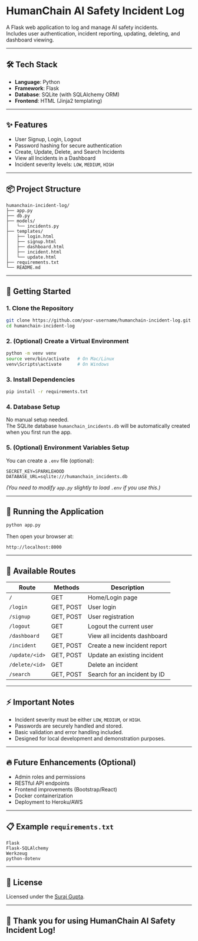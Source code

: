 # HumanChain AI Safety Incident Log

A Flask web application to log and manage AI safety incidents.  
Includes user authentication, incident reporting, updating, deleting, and dashboard viewing.

---

## 🛠 Tech Stack

- **Language**: Python
- **Framework**: Flask
- **Database**: SQLite (with SQLAlchemy ORM)
- **Frontend**: HTML (Jinja2 templating)

---

## ✨ Features

- User Signup, Login, Logout
- Password hashing for secure authentication
- Create, Update, Delete, and Search Incidents
- View all Incidents in a Dashboard
- Incident severity levels: `LOW`, `MEDIUM`, `HIGH`

---

## 📦 Project Structure

```
humanchain-incident-log/
├── app.py
├── db.py
├── models/
│   └── incidents.py
├── templates/
│   ├── login.html
│   ├── signup.html
│   ├── dashboard.html
│   ├── incident.html
│   └── update.html
├── requirements.txt
└── README.md
```

---

## 🚀 Getting Started

### 1. Clone the Repository

```bash
git clone https://github.com/your-username/humanchain-incident-log.git
cd humanchain-incident-log
```

### 2. (Optional) Create a Virtual Environment

```bash
python -m venv venv
source venv/bin/activate   # On Mac/Linux
venv\Scripts\activate      # On Windows
```

### 3. Install Dependencies

```bash
pip install -r requirements.txt
```

### 4. Database Setup

No manual setup needed.  
The SQLite database `humanchain_incidents.db` will be automatically created when you first run the app.

### 5. (Optional) Environment Variables Setup

You can create a `.env` file (optional):

```env
SECRET_KEY=SPARKLEHOOD
DATABASE_URL=sqlite:///humanchain_incidents.db
```

*(You need to modify `app.py` slightly to load `.env` if you use this.)*

---

## 🏃 Running the Application

```bash
python app.py
```

Then open your browser at:

```
http://localhost:8000
```

---

## 📜 Available Routes

| Route            | Methods     | Description                         |
|------------------|--------------|-------------------------------------|
| `/`              | GET          | Home/Login page                     |
| `/login`         | GET, POST    | User login                          |
| `/signup`        | GET, POST    | User registration                   |
| `/logout`        | GET          | Logout the current user             |
| `/dashboard`     | GET          | View all incidents dashboard        |
| `/incident`      | GET, POST    | Create a new incident report        |
| `/update/<id>`   | GET, POST    | Update an existing incident         |
| `/delete/<id>`   | GET          | Delete an incident                  |
| `/search`        | GET, POST    | Search for an incident by ID        |

---

## ⚡ Important Notes

- Incident severity must be either `LOW`, `MEDIUM`, or `HIGH`.
- Passwords are securely handled and stored.
- Basic validation and error handling included.
- Designed for local development and demonstration purposes.

---

## 🔥 Future Enhancements (Optional)

- Admin roles and permissions
- RESTful API endpoints
- Frontend improvements (Bootstrap/React)
- Docker containerization
- Deployment to Heroku/AWS

---

## 📋 Example `requirements.txt`

```
Flask
Flask-SQLAlchemy
Werkzeug
python-dotenv
```

---

## 📄 License

Licensed under the [Suraj Gupta](LICENSE).

---

## 🧡 Thank you for using HumanChain AI Safety Incident Log!

